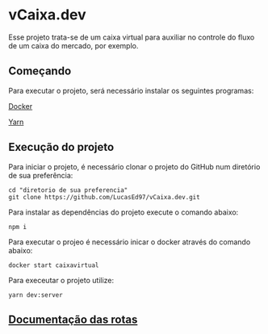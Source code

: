 # vCaixa.dev

Esse projeto trata-se de um caixa virtual para auxiliar no controle do fluxo de um caixa do mercado, por exemplo. 

## Começando
Para executar o projeto, será necessário instalar os seguintes programas:

[Docker](https://docs.docker.com/docker-for-windows/install/)

[Yarn](https://classic.yarnpkg.com/en/docs/install#windows-stable)

## Execução do projeto
Para iniciar o projeto, é necessário clonar o projeto do GitHub num diretório de sua preferência:

```shell
cd "diretorio de sua preferencia"
git clone https://github.com/LucasEd97/vCaixa.dev.git
```

Para instalar as dependências do projeto execute o comando abaixo:

```shell
npm i
```

Para executar o projeo é necessário inicar o docker através do comando abaixo:

```shell
docker start caixavirtual
```

Para execeutar o projeto utilize: 

```shell
yarn dev:server
```
## [Documentação das rotas](https://documenter.getpostman.com/view/12464400/T1LVA4N2?version=latest)


